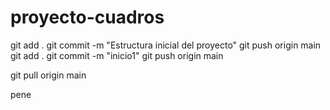 # proyecto-cuadros

git add .
git commit -m "Estructura inicial del proyecto"
git push origin main
git add .
git commit -m "inicio1"
git push origin main


git pull origin main



pene
